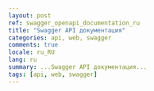 ```yaml
---
layout: post
ref: swagger_openapi_documentation_ru
title: "Swagger API документация"
categories: api, web, swagger
comments: true
locale: ru_RU
lang: ru
summary: ...Swagger API документация...
tags: [api, web, swagger]
---
```

